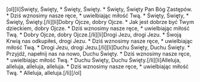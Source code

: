 [ol][li]Święty, Święty, * Święty, Święty. * Święty, Święty Pan Bóg Zastępów. * Dziś wznosimy nasze ręce, * uwielbiając miłość Twą. * Święty, Święty, * Święty, Święty.[/li][li]Dobry Ojcze, dobry Ojcze. * Jak jest dobrze być Twym dzieckiem, dobry Ojcze. * Dziś wznosimy nasze ręce, * uwielbiając miłość Twą. * Dobry Ojcze, dobry Ojcze.[/li][li]Drogi Jezu, drogi Jezu. * Swoją Krwią nas odkupiłeś, drogi Jezu. * Dziś wznosimy nasze ręce, * uwielbiając miłość Twą. * Drogi Jezu, drogi Jezu.[/li][li]Duchu Święty, Duchu Święty. * Przyjdź, napełnij nas na nowo, Duchu Święty. * Dziś wznosimy nasze ręce, * uwielbiając miłość Twą. * Duchu Święty, Duchu Święty.[/li][li]Alleluja, alleluja, alleluja, alleluja. * Dziś wznosimy nasze ręce, * uwielbiając miłość Twą. * Alleluja, alleluja.[/li][/ol]
